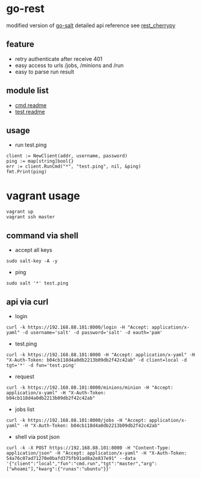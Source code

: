 # go-rest

modified version of [go-salt](https://github.com/r3labs/go-salt)
detailed api reference see [rest_cherrypy](https://docs.saltstack.com/en/latest/ref/netapi/all/salt.netapi.rest_cherrypy.html)

## feature

- retry authenticate after receive 401
- easy access to urls /jobs, /minions and /run
- easy to parse run result

## module list

- [cmd readme](cmd/README.md)
- [test readme](test/README.md)

## usage

- run test.ping

```
client := NewClient(addr, username, password)
ping := map[string]bool{}
err := client.RunCmd("*", "test.ping", nil, &ping)
fmt.Print(ping)
```

# vagrant usage

```
vagrant up
vagrant ssh master
```

## command via shell


- accept all keys

```
sudo salt-key -A -y
```
- ping

```
sudo salt '*' test.ping
```

## api via curl

- login

```
curl -k https://192.168.88.101:8000/login -H "Accept: application/x-yaml" -d username='salt' -d password='salt' -d eauth='pam'
```

- test.ping

```
curl -k https://192.168.88.101:8000 -H "Accept: application/x-yaml" -H "X-Auth-Token: b04cb118d4a0db2213b09db2f42c42ab" -d client=local -d tgt='*' -d fun='test.ping'
```

- request

```
curl -k https://192.168.88.101:8000/minions/minion -H "Accept: application/x-yaml" -H "X-Auth-Token: b04cb118d4a0db2213b09db2f42c42ab"
```

- jobs list

```
curl -k https://192.168.88.101:8000/jobs -H "Accept: application/x-yaml" -H "X-Auth-Token: b04cb118d4a0db2213b09db2f42c42ab"
```

- shell via post json

```
curl -k -X POST https://192.168.88.101:8000 -H "Content-Type: application/json" -H "Accept: application/x-yaml" -H "X-Auth-Token: 54a76c07ad71270e0bafd375fb91ad8a2e837e91" --data '{"client":"local","fun":"cmd.run","tgt":"master","arg":["whoami"],"kwarg":{"runas":"ubuntu"}}'
```